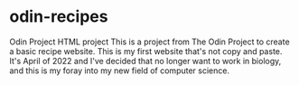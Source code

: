 # odin-recipes
Odin Project HTML project
This is a project from The Odin Project to create a basic recipe website. This is my first website that's not copy and paste. It's April of 2022 and I've decided that no longer want to work in biology, and this is my foray into my new field of computer science.